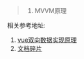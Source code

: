 
> 1. MVVM原理


相关参考地址: 
1. [vue双向数据实现原理](https://segmentfault.com/a/1190000006599500)
2. [文档碎片](http://blog.csdn.net/gisdaocaoren/article/details/41694557)